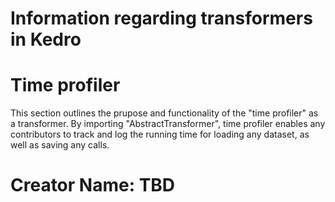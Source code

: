 # Information regarding transformers in Kedro

# Time profiler
This section outlines the prupose and functionality of the "time profiler" as a transformer. 
By importing "AbstractTransformer", time profiler enables any contributors to track and log the running time for loading any dataset, as well as saving any calls.
# Creator Name: TBD
